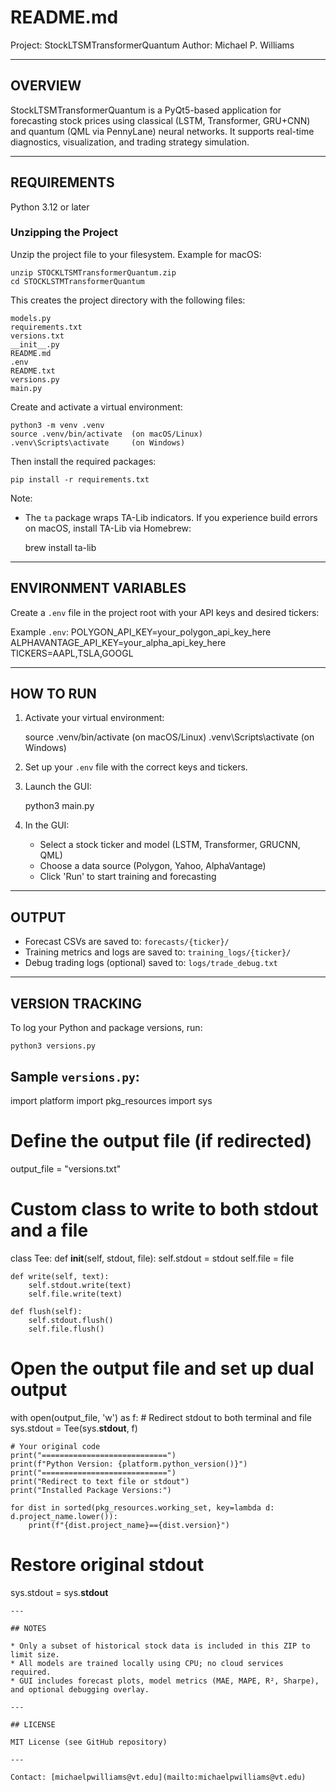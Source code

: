 # README.md

Project: StockLTSMTransformerQuantum
Author: Michael P. Williams

---

## OVERVIEW

StockLTSMTransformerQuantum is a PyQt5-based application for forecasting stock prices using classical (LSTM, Transformer, GRU+CNN) and quantum (QML via PennyLane) neural networks. It supports real-time diagnostics, visualization, and trading strategy simulation.

---

## REQUIREMENTS

Python 3.12 or later

### Unzipping the Project

Unzip the project file to your filesystem. Example for macOS:

```
unzip STOCKLTSMTransformerQuantum.zip
cd STOCKLSTMTransformerQuantum
```
This creates the project directory with the following files:
```
models.py
requirements.txt
versions.txt
__init__.py
README.md
.env
README.txt
versions.py
main.py
```

Create and activate a virtual environment:

```
python3 -m venv .venv
source .venv/bin/activate  (on macOS/Linux)
.venv\Scripts\activate     (on Windows)
```

Then install the required packages:

```
pip install -r requirements.txt
```

Note:

* The `ta` package wraps TA-Lib indicators. If you experience build errors on macOS, install TA-Lib via Homebrew:

  brew install ta-lib

---

## ENVIRONMENT VARIABLES

Create a `.env` file in the project root with your API keys and desired tickers:

Example `.env`:
POLYGON\_API\_KEY=your\_polygon\_api\_key\_here
ALPHAVANTAGE\_API\_KEY=your\_alpha\_api\_key\_here
TICKERS=AAPL,TSLA,GOOGL

---

## HOW TO RUN

1. Activate your virtual environment:

   source .venv/bin/activate  (on macOS/Linux)
   .venv\Scripts\activate     (on Windows)

2. Set up your `.env` file with the correct keys and tickers.

3. Launch the GUI:

   python3 main.py

4. In the GUI:

   * Select a stock ticker and model (LSTM, Transformer, GRUCNN, QML)
   * Choose a data source (Polygon, Yahoo, AlphaVantage)
   * Click 'Run' to start training and forecasting

---

## OUTPUT

* Forecast CSVs are saved to: `forecasts/{ticker}/`
* Training metrics and logs are saved to: `training_logs/{ticker}/`
* Debug trading logs (optional) saved to: `logs/trade_debug.txt`

---

## VERSION TRACKING

To log your Python and package versions, run:

```
python3 versions.py
```

## Sample `versions.py`:

import platform
import pkg_resources
import sys

# Define the output file (if redirected)
output_file = "versions.txt"

# Custom class to write to both stdout and a file
class Tee:
    def __init__(self, stdout, file):
        self.stdout = stdout
        self.file = file

    def write(self, text):
        self.stdout.write(text)
        self.file.write(text)

    def flush(self):
        self.stdout.flush()
        self.file.flush()

# Open the output file and set up dual output
with open(output_file, 'w') as f:
    # Redirect stdout to both terminal and file
    sys.stdout = Tee(sys.__stdout__, f)

    # Your original code
    print("============================")
    print(f"Python Version: {platform.python_version()}")
    print("============================")
    print("Redirect to text file or stdout")
    print("Installed Package Versions:")

    for dist in sorted(pkg_resources.working_set, key=lambda d: d.project_name.lower()):
        print(f"{dist.project_name}=={dist.version}")

# Restore original stdout
sys.stdout = sys.__stdout__
```
---

## NOTES

* Only a subset of historical stock data is included in this ZIP to limit size.
* All models are trained locally using CPU; no cloud services required.
* GUI includes forecast plots, model metrics (MAE, MAPE, R², Sharpe), and optional debugging overlay.

---

## LICENSE

MIT License (see GitHub repository)

---

Contact: [michaelpwilliams@vt.edu](mailto:michaelpwilliams@vt.edu)
